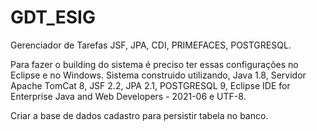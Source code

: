 # GDT_ESIG
Gerenciador de Tarefas JSF, JPA, CDI, PRIMEFACES, POSTGRESQL.

Para fazer o building do sistema é preciso ter essas configurações no Eclipse e no Windows. Sistema construido utilizando, Java 1.8, Servidor Apache TomCat 8, JSF 2.2, JPA 2.1, POSTGRESQL 9, Eclipse IDE for Enterprise Java and Web Developers - 2021-06 e UTF-8.

Criar a base de dados cadastro para persistir tabela no banco.
